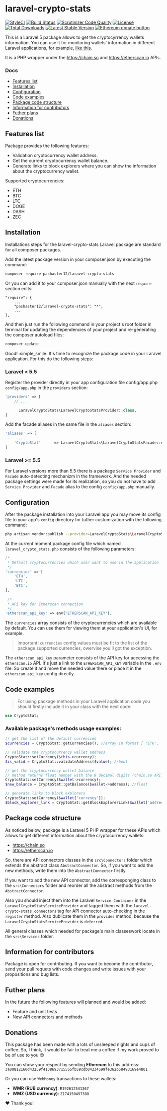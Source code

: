 # laravel-crypto-stats

[![StyleCI](https://github.styleci.io/repos/145722897/shield)](https://styleci.io/repos/145722897)
[![Build Status](https://scrutinizer-ci.com/g/Pashaster12/laravel-crypto-stats/badges/build.png?b=master)](https://scrutinizer-ci.com/g/Pashaster12/laravel-crypto-stats/build-status/master)
[![Scrutinizer Code Quality](https://scrutinizer-ci.com/g/Pashaster12/laravel-crypto-stats/badges/quality-score.png?b=master)](https://scrutinizer-ci.com/g/Pashaster12/laravel-crypto-stats/?branch=master)
[![License](https://poser.pugx.org/pashaster12/laravel-crypto-stats/license.svg)](https://packagist.org/packages/pashaster12/laravel-crypto-stats)
[![Total Downloads](https://poser.pugx.org/pashaster12/laravel-crypto-stats/downloads.svg)](https://packagist.org/packages/pashaster12/laravel-crypto-stats)
[![Latest Stable Version](http://img.shields.io/packagist/v/pashaster12/laravel-crypto-stats.svg)](https://packagist.org/packages/pashaster12/laravel-crypto-stats)
<span class="badge-ehereum"><a href="https://api.qrserver.com/v1/create-qr-code/?size=300x300&data=3a00812160d43259f4138693715555fb59cdb04234599fe362b58493169e4801" title="Donate once-off to this project using Ethereum"><img src="https://img.shields.io/badge/ethereum-donate-blue.svg" alt="Ethereum donate button" /></a></span>

This is a Laravel 5 package allows to get the cryptocyrrency wallets information. You can use it for monitoring wallets' information in different Laravel applications, for example, [like this](https://github.com/Pashaster12/cryptoStatsApp).

It is a PHP wrapper under the https://chain.so and https://etherscan.io APIs.

### Docs

* [Features list](#features-list)
* [Installation](#installation)
* [Configuration](#configuration)
* [Code examples](#code-examples)
* [Package code structure](#package-code-structure)
* [Information for contributors](#information-for-contributors)
* [Futher plans](#futher-plans)
* [Donations](#donations)

## Features list

Package provides the following features:

- Validation cryptocurrency wallet address.
- Get the current cryptocurrency wallet balance.
- Generate links to block explorers where you can show the information about the cryptocurrency wallet.

Supported cryptocurrencies:

- ETH
- BTC
- LTC
- DOGE
- DASH
- ZEC

## Installation

Installations steps for the laravel-crypto-stats Laravel package are standard for all composer packages.

Add the latest package version in your composer.json by executing the command:

```bash
composer require pashaster12/laravel-crypto-stats
```

Or you can add it to your composer.json manually with the next `require` section edits:

```
"require": {
    ...
    "pashaster12/laravel-crypto-stats": "*",
    ...
},
```

And then just run the following command in your project's root folder in terminal for updating the dependencies of your project and re-generating the composer autoload files:

```bash
composer update
```

Good! :simple_smile: It's time to recognize the package code in your Laravel application. For this do the following steps:

### Laravel < 5.5

Register the provider directly in your app configuration file config/app.php `config/app.php` in the `providers` section:

```php
'providers' => [
    // ...

	  LaravelCryptoStats\LaravelCryptoStatsProvider::class,
]
```

Add the facade aliases in the same file in the `aliases` section:

```php
'aliases' => [
	  ...
    'CryptoStat'      => LaravelCryptoStats\LaravelCryptoStatsFacade::class,
]
```

### Laravel >= 5.5

For Laravel versions more than 5.5 there is a package `Service Provider` and `Facade` auto-detecting mechanizm in the framework. And the needed package settings were made for its realization, so you do not have to add `Service Provider` and `Facade` alias to the config `config/app.php` manually.

## Configuration

After the package installation into your Laravel app you may move its config file to your app's `config` directory for tuther customization with the following command:

```bash
php artisan vendor:publish --provider=LaravelCryptoStats\LaravelCryptoStatsProvider
```

At the current moment package config file which named `laravel_crypto_stats.php` consists of the following parameters:

```php
/*
 * Default cryptocurrencies which user want to use in the application
 */
'currencies' => [
    'ETH',
    'LTC',
    'BTC',
],
        
 /*
 * API key for Etherscan connection
 */
'etherscan_api_key' => env('ETHERSCAN_API_KEY'),
```

The `currencies` array consists of the cryptocurrencies which are available by default. You can use them for viewing them at your application's UI, for example.

> Important! `currencies` config values must be fit to the list of the package supported currencies, owervise you'll got the exception.

The `etherscan_api_key` parameter consists of the API key for accessing the `etherscan.io` API. It's just a link to the `ETHERSCAN_API_KEY` variable in the `.env` file. So create it and move the needed value there or place it in the `etherscan_api_key` config directly.

## Code examples

> For using package methods in your Laravel application code you should firstly include it in your class with the next code:

```php
use CryptoStat;
```

### Available package's methods usage examples:

```php
// get the list of the default currencies
$currencies = CryptoStat::getCurrencies(); //array in format [ 'ETH', 'BTC', ... ]

// validate the cryptocurrency wallet address
CryptoStat::setCurrency($this->currency);
$is_valid = CryptoStat::validateAddress($value); //bool

// get the cryptocurrency wallet balance
// method returns float number with the 8 decimal digits (chain.so API response format)
CryptoStat::setCurrency($wallet->currency);
$new_balance = CryptoStat::getBalance($wallet->address); //float

// generate links to block explorers
CryptoStat::setCurrency($wallet['currency']);
$block_explorer_link = CryptoStat::getBlockExplorerLink($wallet['address']); //string
```

## Package code structure

As noticed below, package is a Laravel 5 PHP wrapper for these APIs which allows to get different information about the cryptocurrency wallets:

-  https://chain.so
-  https://etherscan.io

So, there are API connectors classes in the `src\Connectors` folder which extends the abstract class `AbstractConnector`. So, if you want to add the new methods, write them into the `AbstractConnector` firstly.

If you want to add the new API connector, add the corresponging class to the `src\Connectors` folder and reorder all the abstract methods from the `AbstractConnector`.

Also you should inject them into the Laravel `Service Container` in the `LaravelCryptoStatsServiceProvider` and tagged them with the `laravel-crypto-stats.connectors` tag for API connector auto-checking in the `register` method. Also dublicate them in the `provides` method, because the `LaravelCryptoStatsServiceProvider` is `deferred`.

All general classes which needed for package's main classeswork locate in the `src\Services` folder.

## Information for contributors

Package is open for contributing. If you want to become the contributor, send your pull requets with code changes and write issues with your propositions and bug lists.

## Futher plans

In the future the following features will planned and would be added:

- Feature and unit tests
- New API connectors and methods

## Donations

This package has been made with a lots of unsleeped nights and cups of coffee. So, I think, it would be fair to treat me a coffee if my work proved to be of use to you :blush:

You can show your respect by sending **Ethereum** to this address: `3a00812160d43259f4138693715555fb59cdb04234599fe362b58493169e4801`

Or you can use `WebMoney` transactions to these wallets:

- **WMR (RUB currency)**: `R192612541367`
- **WMZ (USD currency)**: `Z174150497388`

:heart: Thank you!

